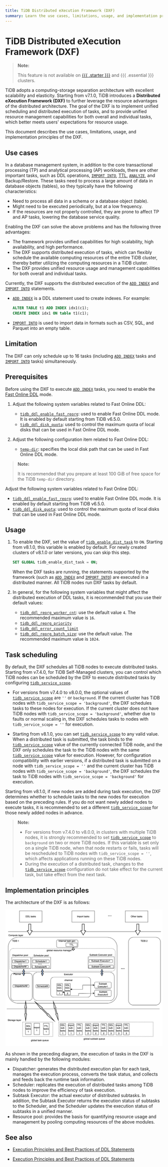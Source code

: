 ```yaml
---
title: TiDB Distributed eXecution Framework (DXF)
summary: Learn the use cases, limitations, usage, and implementation principles of the TiDB Distributed eXecution Framework (DXF).
---
```


# TiDB Distributed eXecution Framework (DXF)

> **Note:**
>
> This feature is not available on [{{{ .starter }}}](https://docs.pingcap.com/tidbcloud/select-cluster-tier#tidb-cloud-serverless) and {{{ .essential }}} clusters.

TiDB adopts a computing-storage separation architecture with excellent scalability and elasticity. Starting from v7.1.0, TiDB introduces a **Distributed eXecution Framework (DXF)** to further leverage the resource advantages of the distributed architecture. The goal of the DXF is to implement unified scheduling and distributed execution of tasks, and to provide unified resource management capabilities for both overall and individual tasks, which better meets users' expectations for resource usage.

This document describes the use cases, limitations, usage, and implementation principles of the DXF.

## Use cases

In a database management system, in addition to the core transactional processing (TP) and analytical processing (AP) workloads, there are other important tasks, such as DDL operations, [`IMPORT INTO`](/sql-statements/sql-statement-import-into.md), [TTL](/time-to-live.md), [`ANALYZE`](/sql-statements/sql-statement-analyze-table.md), and Backup/Restore. These tasks need to process a large amount of data in database objects (tables), so they typically have the following characteristics:

- Need to process all data in a schema or a database object (table).
- Might need to be executed periodically, but at a low frequency.
- If the resources are not properly controlled, they are prone to affect TP and AP tasks, lowering the database service quality.

Enabling the DXF can solve the above problems and has the following three advantages:

- The framework provides unified capabilities for high scalability, high availability, and high performance.
- The DXF supports distributed execution of tasks, which can flexibly schedule the available computing resources of the entire TiDB cluster, thereby better utilizing the computing resources in a TiDB cluster.
- The DXF provides unified resource usage and management capabilities for both overall and individual tasks.

Currently, the DXF supports the distributed execution of the [`ADD INDEX`](/sql-statements/sql-statement-add-index.md) and [`IMPORT INTO`](/sql-statements/sql-statement-import-into.md) statements.

- [`ADD INDEX`](/sql-statements/sql-statement-add-index.md) is a DDL statement used to create indexes. For example:

    ```sql
    ALTER TABLE t1 ADD INDEX idx1(c1);
    CREATE INDEX idx1 ON table t1(c1);
    ```

- [`IMPORT INTO`](/sql-statements/sql-statement-import-into.md) is used to import data in formats such as CSV, SQL, and Parquet into an empty table.

## Limitation

The DXF can only schedule up to 16 tasks (including [`ADD INDEX`](/sql-statements/sql-statement-add-index.md) tasks and [`IMPORT INTO`](/sql-statements/sql-statement-import-into.md) tasks) simultaneously.

## Prerequisites

Before using the DXF to execute [`ADD INDEX`](/sql-statements/sql-statement-add-index.md) tasks, you need to enable the [Fast Online DDL](/system-variables.md#tidb_ddl_enable_fast_reorg-new-in-v630) mode.

<CustomContent platform="tidb">

1. Adjust the following system variables related to Fast Online DDL:

    * [`tidb_ddl_enable_fast_reorg`](/system-variables.md#tidb_ddl_enable_fast_reorg-new-in-v630): used to enable Fast Online DDL mode. It is enabled by default starting from TiDB v6.5.0.
    * [`tidb_ddl_disk_quota`](/system-variables.md#tidb_ddl_disk_quota-new-in-v630): used to control the maximum quota of local disks that can be used in Fast Online DDL mode.

2. Adjust the following configuration item related to Fast Online DDL:

    * [`temp-dir`](/tidb-configuration-file.md#temp-dir-new-in-v630): specifies the local disk path that can be used in Fast Online DDL mode.

> **Note:**
>
> It is recommended that you prepare at least 100 GiB of free space for the TiDB `temp-dir` directory.

</CustomContent>

<CustomContent platform="tidb-cloud">

Adjust the following system variables related to Fast Online DDL:

* [`tidb_ddl_enable_fast_reorg`](/system-variables.md#tidb_ddl_enable_fast_reorg-new-in-v630): used to enable Fast Online DDL mode. It is enabled by default starting from TiDB v6.5.0.
* [`tidb_ddl_disk_quota`](/system-variables.md#tidb_ddl_disk_quota-new-in-v630): used to control the maximum quota of local disks that can be used in Fast Online DDL mode.

</CustomContent>

## Usage

1. To enable the DXF, set the value of [`tidb_enable_dist_task`](/system-variables.md#tidb_enable_dist_task-new-in-v710) to `ON`. Starting from v8.1.0, this variable is enabled by default. For newly created clusters of v8.1.0 or later versions, you can skip this step.

    ```sql
    SET GLOBAL tidb_enable_dist_task = ON;
    ```

    When the DXF tasks are running, the statements supported by the framework (such as [`ADD INDEX`](/sql-statements/sql-statement-add-index.md) and [`IMPORT INTO`](/sql-statements/sql-statement-import-into.md)) are executed in a distributed manner. All TiDB nodes run DXF tasks by default.

2. In general, for the following system variables that might affect the distributed execution of DDL tasks, it is recommended that you use their default values:

    * [`tidb_ddl_reorg_worker_cnt`](/system-variables.md#tidb_ddl_reorg_worker_cnt): use the default value `4`. The recommended maximum value is `16`.
    * [`tidb_ddl_reorg_priority`](/system-variables.md#tidb_ddl_reorg_priority)
    * [`tidb_ddl_error_count_limit`](/system-variables.md#tidb_ddl_error_count_limit)
    * [`tidb_ddl_reorg_batch_size`](/system-variables.md#tidb_ddl_reorg_batch_size): use the default value. The recommended maximum value is `1024`.

## Task scheduling

By default, the DXF schedules all TiDB nodes to execute distributed tasks. Starting from v7.4.0, for TiDB Self-Managed clusters, you can control which TiDB nodes can be scheduled by the DXF to execute distributed tasks by configuring [`tidb_service_scope`](/system-variables.md#tidb_service_scope-new-in-v740).

- For versions from v7.4.0 to v8.0.0, the optional values of [`tidb_service_scope`](/system-variables.md#tidb_service_scope-new-in-v740) are `''` or `background`. If the current cluster has TiDB nodes with `tidb_service_scope = 'background'`, the DXF schedules tasks to these nodes for execution. If the current cluster does not have TiDB nodes with `tidb_service_scope = 'background'`, whether due to faults or normal scaling in, the DXF schedules tasks to nodes with `tidb_service_scope = ''` for execution.

- Starting from v8.1.0, you can set [`tidb_service_scope`](/system-variables.md#tidb_service_scope-new-in-v740) to any valid value. When a distributed task is submitted, the task binds to the [`tidb_service_scope`](/system-variables.md#tidb_service_scope-new-in-v740) value of the currently connected TiDB node, and the DXF only schedules the task to the TiDB nodes with the same [`tidb_service_scope`](/system-variables.md#tidb_service_scope-new-in-v740) value for execution. However, for configuration compatibility with earlier versions, if a distributed task is submitted on a node with `tidb_service_scope = ''` and the current cluster has TiDB nodes with `tidb_service_scope = 'background'`, the DXF schedules the task to TiDB nodes with `tidb_service_scope = 'background'` for execution.

Starting from v8.1.0, if new nodes are added during task execution, the DXF determines whether to schedule tasks to the new nodes for execution based on the preceding rules. If you do not want newly added nodes to execute tasks, it is recommended to set a different [`tidb_service_scope`](/system-variables.md#tidb_service_scope-new-in-v740) for those newly added nodes in advance.

> **Note:**
>
> - For versions from v7.4.0 to v8.0.0, in clusters with multiple TiDB nodes, it is strongly recommended to set [`tidb_service_scope`](/system-variables.md#tidb_service_scope-new-in-v740) to `background` on two or more TiDB nodes. If this variable is set only on a single TiDB node, when that node restarts or fails, tasks will be rescheduled to TiDB nodes with `tidb_service_scope = ''`, which affects applications running on these TiDB nodes.
> - During the execution of a distributed task, changes to the [`tidb_service_scope`](/system-variables.md#tidb_service_scope-new-in-v740) configuration do not take effect for the current task, but take effect from the next task.

## Implementation principles

The architecture of the DXF is as follows:

![Architecture of the DXF](/media/dist-task/dist-task-architect.jpg)

As shown in the preceding diagram, the execution of tasks in the DXF is mainly handled by the following modules:

- Dispatcher: generates the distributed execution plan for each task, manages the execution process, converts the task status, and collects and feeds back the runtime task information.
- Scheduler: replicates the execution of distributed tasks among TiDB nodes to improve the efficiency of task execution.
- Subtask Executor: the actual executor of distributed subtasks. In addition, the Subtask Executor returns the execution status of subtasks to the Scheduler, and the Scheduler updates the execution status of subtasks in a unified manner.
- Resource pool: provides the basis for quantifying resource usage and management by pooling computing resources of the above modules.

## See also

<CustomContent platform="tidb">

* [Execution Principles and Best Practices of DDL Statements](/ddl-introduction.md)

</CustomContent>
<CustomContent platform="tidb-cloud">

* [Execution Principles and Best Practices of DDL Statements](https://docs.pingcap.com/tidb/stable/ddl-introduction)

</CustomContent>